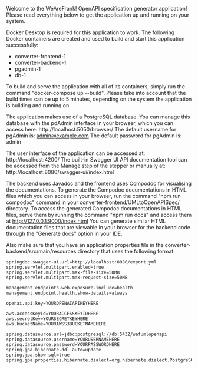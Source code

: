 Welcome to the WeAreFrank! OpenAPI specification generator application!
Please read everything below to get the application up and running on your system.

Docker Desktop is required for this application to work.
The following Docker containers are created and used to build and start this application successfully:

- converter-frontend-1
- converter-backend-1
- pgadmin-1
- db-1

To build and serve the application with all of its containers, simply run the command "docker-compose up --build". Please take into account that the build times can be up to 5 minutes, depending on the system the application is building and running on.

The application makes use of a PostgreSQL database. You can manage this database with the pdAdmin interface in your browser, which you can access here: http://localhost:5050/browser/
The default username for pgAdmin is: admin@example.com
The default password for pgAdmin is: admin

The user interface of the application can be accessed at: http://localhost:4200/
The built-in Swagger UI API documentation tool can be accessed from the Manage step of the stepper or manually at: http://localhost:8080/swagger-ui/index.html

The backend uses Javadoc and the frontend uses Compodoc for visualising the documentations.
To generate the Compodoc documentations in HTML files which you can access in your browser, run the command "npm run compodoc" command in your converter-frontend/UMLtoOpenAPISpec/ directory.
To access the generated Compodoc documentations in HTML files, serve them by running the command "npm run docs" and access them at http://127.0.0.1:9000/index.html
You can generate similar HTML documentation files that are viewable in your browser for the backend code through the "Generate docs" option in your IDE.

Also make sure that you have an application.properties file in the converter-backend/src/main/resources directory that uses the following format: 
```
springdoc.swagger-ui.url=http://localhost:8080/export.yml
spring.servlet.multipart.enabled=true
spring.servlet.multipart.max-file-size=50MB
spring.servlet.multipart.max-request-size=50MB

management.endpoints.web.exposure.include=health
management.endpoint.health.show-details=always

openai.api.key=YOUROPENAIAPIKEYHERE

aws.accessKeyId=YOURACCESSKEYIDHERE
aws.secretKey=YOURSECRETKEYHERE
aws.bucketName=YOURAWSS3BUCKETNAMEHERE

spring.datasource.url=jdbc:postgresql://db:5432/wafumlopenapi
spring.datasource.username=YOURUSERNAMEHERE
spring.datasource.password=YOURPASSWORDHERE
spring.jpa.hibernate.ddl-auto=update
spring.jpa.show-sql=true
spring.jpa.properties.hibernate.dialect=org.hibernate.dialect.PostgreSQLDialect
```

